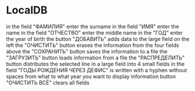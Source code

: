 # LocalDB
in the field "ФАМИЛИЯ" enter the surname
in the field "ИМЯ" enter the name
in the field "ОТЧЕСТВО" enter the middle name
in the "ГОД" enter the year of birth
the button "ДОБАВИТЬ" adds data to the large field on the left
the "ОЧИСТИТЬ" button erases the information from the four fields above
the "СОХРАНИТЬ" button saves the information to a file
the "ЗАГРУЗИТЬ" button loads information from a file
the "РАСПРЕДЕЛИТЬ" button distributes the selected line in a large field into 4 small fields
in the field "ГОДЫ РОЖДЕНИЯ ЧЕРЕЗ ДЕФИС" is written with a hyphen without spaces from what to what year you want to display information
button "ОЧИСТИТЬ ВСЁ" clears all fields